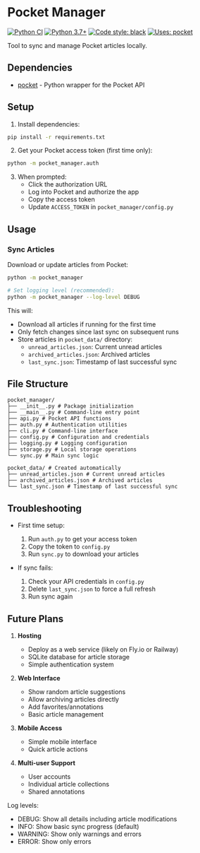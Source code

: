 # Pocket Manager

[![Python CI](https://github.com/sayhar/pocket-shuffler/actions/workflows/python.yml/badge.svg)](https://github.com/sayhar/pocket-shuffler/actions)
[![Python 3.7+](https://img.shields.io/badge/python-3.7+-blue.svg)](https://www.python.org/downloads/)
[![Code style: black](https://img.shields.io/badge/code%20style-black-000000.svg)](https://github.com/psf/black)
[![Uses: pocket](https://img.shields.io/badge/uses-pocket-blue.svg)](https://github.com/tapanpandita/pocket/)

Tool to sync and manage Pocket articles locally.

## Dependencies

- [pocket](https://github.com/tapanpandita/pocket/) - Python wrapper for the Pocket API

## Setup

1. Install dependencies:

```bash
pip install -r requirements.txt
```

2. Get your Pocket access token (first time only):

```bash
python -m pocket_manager.auth
```

3. When prompted:
   - Click the authorization URL
   - Log into Pocket and authorize the app
   - Copy the access token
   - Update `ACCESS_TOKEN` in `pocket_manager/config.py`

## Usage

### Sync Articles

Download or update articles from Pocket:

```bash
python -m pocket_manager

# Set logging level (recommended):
python -m pocket_manager --log-level DEBUG
```

This will:

- Download all articles if running for the first time
- Only fetch changes since last sync on subsequent runs
- Store articles in `pocket_data/` directory:
  - `unread_articles.json`: Current unread articles
  - `archived_articles.json`: Archived articles
  - `last_sync.json`: Timestamp of last successful sync

## File Structure

```
pocket_manager/
├── __init__.py # Package initialization
├── __main__.py # Command-line entry point
├── api.py # Pocket API functions
├── auth.py # Authentication utilities
├── cli.py # Command-line interface
├── config.py # Configuration and credentials
├── logging.py # Logging configuration
├── storage.py # Local storage operations
└── sync.py # Main sync logic

pocket_data/ # Created automatically
├── unread_articles.json # Current unread articles
├── archived_articles.json # Archived articles
└── last_sync.json # Timestamp of last successful sync
```

## Troubleshooting

- First time setup:

  1. Run `auth.py` to get your access token
  2. Copy the token to `config.py`
  3. Run `sync.py` to download your articles

- If sync fails:
  1. Check your API credentials in `config.py`
  2. Delete `last_sync.json` to force a full refresh
  3. Run sync again

## Future Plans

1. **Hosting**

   - Deploy as a web service (likely on Fly.io or Railway)
   - SQLite database for article storage
   - Simple authentication system

2. **Web Interface**

   - Show random article suggestions
   - Allow archiving articles directly
   - Add favorites/annotations
   - Basic article management

3. **Mobile Access**

   - Simple mobile interface
   - Quick article actions

4. **Multi-user Support**
   - User accounts
   - Individual article collections
   - Shared annotations

Log levels:

- DEBUG: Show all details including article modifications
- INFO: Show basic sync progress (default)
- WARNING: Show only warnings and errors
- ERROR: Show only errors
